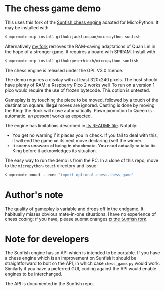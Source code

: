 # The chess game demo

This uses this fork of the
[Sunfish chess engine](https://github.com/jacklinquan/micropython-sunfish)
adapted for MicroPython. It may be installed with
```bash
$ mpremote mip install github:jacklinquan/micropython-sunfish
```
Alternatively [my fork](https://github.com/peterhinch/micropython-sunfish)
removes the RAM-saving adaptations of Quan Lin in the hope of a stronger game.
It requires a board with SPIRAM. Install with
```bash
$ mpremote mip install github:peterhinch/micropython-sunfish
```
The chess engine is released under the GPL V3.0 licence.

The demo requires a display with at least 320x240 pixels. The host should have
plenty of RAM: a Raspberry Pico 2 works well. To run on a version 1 pico would
require the use of frozen bytecode. This option is untested.

Gameplay is by touching the piece to be moved, followed by a touch of the
destination square. Illegal moves are ignored. Castling is done by moving the
King: the Rook will move automatically. Pawn promotion to Queen is automatic.
_en passant_ works as expected.

The engine has limitations described in
[its README file](https://github.com/jacklinquan/micropython-sunfish). Notably:
* You get no warning if it places you in check. If you fail to deal with this, it
will end the game on its next move declaring itself the winner.
* It seems unaware of being in checkmate. You need actually to take its King
before it acknowledges its situation.

The easy way to run the demo is from the PC. In a clone of this repo, move to the
`micropython-touch` directory and issue
```bash
$ mpremote mount . exec "import optional.chess.chess_game"
```
# Author's note

The quality of gameplay is variable and drops off in the endgame. It habitually
misses obvious mate-in-one situations. I have no experience of chess coding; if
you have, please submit changes
[to the Sunfish fork](https://github.com/jacklinquan/micropython-sunfish).

# Note for developers

The Sunfish engine has an API which is intended to be portable. If you have a
chess engine which is an improvement on Sunfish it should be straightforward to
bolt on the API, in which case `chess_game.py` would work. Similarly if you have
a preferred GUI, coding against the API would enable engines to be interchanged.

The API is documented in the Sunfish repo.

